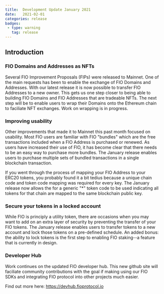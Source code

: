 ```yaml
---
title:  Development Update January 2021
date:   2021-02-01
categories: release
badges:
 - type: warning
   tag: release
---
```


## Introduction

### FIO Domains and Addresses as NFTs

Several FIO Improvement Proposals (FIPs) were released to Mainnet. One of the main requests has been to enable the exchange of FIO Domains and Addresses. With our latest release it is now possible to transfer FIO Addresses to a new owner. This gets us one step closer to being able to building FIO Domains and FIO Addresses that are tradeable NFTs. The next step will be to enable users to wrap their Domains onto the Ethereum chain to faciliate NFT exchanges. Work on wrapping is in progress.

### Improving usability

Other improvements that made it to Mainnet this past month focused on usability. Most FIO users are familiar with FIO "bundles" which are the free transactions included when a FIO Address is purchased or renewed. As users have increased their use of FIO, it has become clear that there needs to be an easy way to purchase more bundles. The January release enables users to purchase multiple sets of bundled transactions in a single blockchain transaction.

If you went through the process of mapping your FIO Address to your ERC20 tokens, you probably found it a bit tedius because a unique chain code and token code mapping was required for every key. The January release now allows the for a generic "*" token code to be used indicating all tokens for that chain are mapped to the same blockchain public key.

### Secure your tokens in a locked account

While FIO is principly a utility token, there are occasions when you may want to add on an extra layer of security by preventing the transfer of your FIO tokens. The January release enables users to transfer tokens to a new account and lock those tokens on a pre-defined schedule. An added bonus: the ability to lock tokens is the first step to enabling FIO staking--a feature that is currently in design. 

### Developer Hub

Work continues on the updated FIO developer hub. This new github site will faciliate community contributions with the goal if making using our FIO SDKs and integrating FIO protocol into other projects much easier. 

Find out more here: https://devhub.fioprotocol.io
